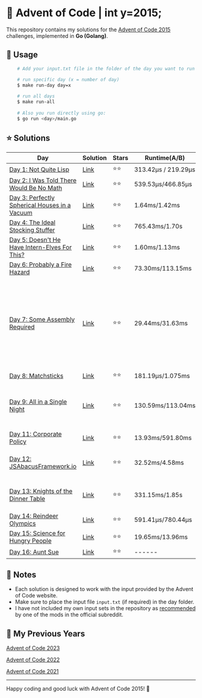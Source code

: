 # 🎄 Advent of Code | int y=2015;

This repository contains my solutions for the [Advent of Code 2015](https://adventofcode.com/2015) challenges, implemented in **Go (Golang)**.

## 🚀 Usage

```bash
    # Add your input.txt file in the folder of the day you want to run

    # run specific day (x = number of day)
    $ make run-day day=x
    
    # run all days
    $ make run-all
    
    # Also you run directly using go:
    $ go run <day>/main.go
```

## ⭐ Solutions

| **Day**                                                                              | **Solution**                                                               | **Stars** | **Runtime(A/B)**              | **Comments**                                                                                                                           |
|--------------------------------------------------------------------------------------|----------------------------------------------------------------------------|-----------|-------------------------------|----------------------------------------------------------------------------------------------------------------------------------------|
| [Day 1: Not Quite Lisp](https://adventofcode.com/2015/day/1)                         | [Link](https://github.com/dcorto/adventofcode/blob/master/2015/1/main.go)  | ⭐️⭐️      | 313.42µs&nbsp;/&nbsp;219.29µs |                                                                                                                                        |
| [Day 2: I Was Told There Would Be No Math](https://adventofcode.com/2015/day/2)      | [Link](https://github.com/dcorto/adventofcode/blob/master/2015/2/main.go)  | ⭐️⭐️      | 539.53µs/466.85µs             |                                                                                                                                        |
| [Day 3: Perfectly Spherical Houses in a Vacuum](https://adventofcode.com/2015/day/3) | [Link](https://github.com/dcorto/adventofcode/blob/master/2015/3/main.go)  | ⭐️⭐️      | 1.64ms/1.42ms                 |                                                                                                                                        |
| [Day 4: The Ideal Stocking Stuffer](https://adventofcode.com/2015/day/4)             | [Link](https://github.com/dcorto/adventofcode/blob/master/2015/4/main.go)  | ⭐️⭐️      | 765.43ms/1.70s                |                                                                                                                                        |
| [Day 5: Doesn't He Have Intern-Elves For This?](https://adventofcode.com/2015/day/5) | [Link](https://github.com/dcorto/adventofcode/blob/master/2015/5/main.go)  | ⭐️⭐️      | 1.60ms/1.13ms                 |                                                                                                                                        |
| [Day 6: Probably a Fire Hazard](https://adventofcode.com/2015/day/6)                 | [Link](https://github.com/dcorto/adventofcode/blob/master/2015/6/main.go)  | ⭐️⭐️      | 73.30ms/113.15ms              |                                                                                                                                        |
| [Day 7: Some Assembly Required](https://adventofcode.com/2015/day/7)                 | [Link](https://github.com/dcorto/adventofcode/blob/master/2015/7/main.go)  | ⭐️⭐️      | 29.44ms/31.63ms               | Very similar of [Day 24 of Year 2024](../2024/24/main.go) but in this case the input was different so the main idea is pretty the same |
| [Day 8: Matchsticks](https://adventofcode.com/2015/day/8)                            | [Link](https://github.com/dcorto/adventofcode/blob/master/2015/8/main.go)  | ⭐️⭐️      | 181.19µs/1.075ms              |                                                                                                                                        |
| [Day 9: All in a Single Night](https://adventofcode.com/2015/day/9)                  | [Link](https://github.com/dcorto/adventofcode/blob/master/2015/9/main.go)  | ⭐️⭐️      | 130.59ms/113.04ms             | Solved using force brute, will not work with large inputs                                                                              |             
| [Day 11: Corporate Policy](https://adventofcode.com/2015/day/11)                     | [Link](https://github.com/dcorto/adventofcode/blob/master/2015/11/main.go) | ⭐️⭐️      | 13.93ms/591.80ms              |                                                                                                                                        |
| [Day 12: JSAbacusFramework.io](https://adventofcode.com/2015/day/12)                 | [Link](https://github.com/dcorto/adventofcode/blob/master/2015/12/main.go) | ⭐️⭐️      | 32.52ms/4.58ms                | Found "inspiration" in the [reddit megathread](https://www.reddit.com/r/adventofcode/comments/3wh73d/day_12_solutions/)                |
| [Day 13: Knights of the Dinner Table](https://adventofcode.com/2015/day/13)          | [Link](https://github.com/dcorto/adventofcode/blob/master/2015/13/main.go) | ⭐️⭐️      | 331.15ms/1.85s                | Permutation function is the same as the [Day 9](./9/main.go)                                                                           |
| [Day 14: Reindeer Olympics](https://adventofcode.com/2015/day/14)                    | [Link](https://github.com/dcorto/adventofcode/blob/master/2015/14/main.go) | ⭐️⭐️      | 591.41µs/780.44µs             |                                                                                                                                        |
| [Day 15: Science for Hungry People](https://adventofcode.com/2015/day/15)            | [Link](https://github.com/dcorto/adventofcode/blob/master/2015/15/main.go) | ⭐️⭐️      | 19.65ms/13.96ms               |                                                                                                                                        |
| [Day 16: Aunt Sue](https://adventofcode.com/2015/day/16)                             | [Link](https://github.com/dcorto/adventofcode/blob/master/2015/16/main.go) | ⭐️⭐️      | ------                        |                                                                                                                                        |

## 📝 Notes

- Each solution is designed to work with the input provided by the Advent of Code website.
- Make sure to place the input file `input.txt` (if required) in the day folder.
- I have not included my own input sets in the repository as [recommended](https://www.reddit.com/r/adventofcode/comments/e7khy8/comment/fa13hb9/?utm_source=share&utm_medium=web3x&utm_name=web3xcss&utm_term=1&utm_content=share_button) by one of the mods in the official subreddit.

## 🔄 My Previous Years

[Advent of Code 2023](https://github.com/dcorto/adventofcode2023)

[Advent of Code 2022](https://github.com/dcorto/adventofcode2022)

[Advent of Code 2021](https://github.com/dcorto/adventofcode2021)

---

Happy coding and good luck with Advent of Code 2015! 🎉
